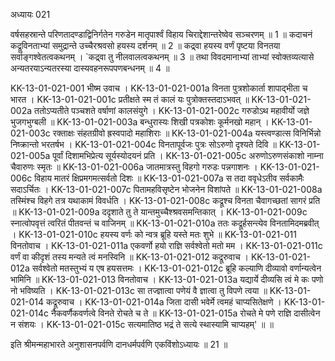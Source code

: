 अध्यायः 021

वर्षसहस्रान्ते परिणतादण्डाद्विनिर्गतेन गरुडेन मातृपार्श्वं विहाय चिराद्देशान्तरेष्वेव सञ्चरणम् ॥ 1 ॥ कदाचनं कद्रूविनताभ्यां समुद्रान्ते उच्चैरश्रवसो हयस्य दर्शनम् ॥ 2 ॥ कद्र्वा हयस्य वर्णं पृष्टया विनतया सर्वाङ्गश्वेतत्वकथनम् । `कद्र्वा तु नीलवालत्वकथनम् ॥ 3 ॥ तथा विवदमानाभ्यां ताभ्यां स्वोक्तव्यत्यासे अन्यतरयाऽन्यतरस्या दास्यवहनरूपपणबन्धनम् ॥ 4 ॥

KK-13-01-021-001	भीष्म उवाच ।
KK-13-01-021-001a	विनता पुत्रशोकार्ता शापाद्भीता च भारत ।
KK-13-01-021-001c	प्रतीक्षते स्म तं कालं यः पुत्रोक्तस्तदाऽभवत् ॥
KK-13-01-021-002a	ततोऽप्यतीते पञ्चशते वर्षाणां कालसंयुगे ।
KK-13-01-021-002c	गरुडोऽथ महावीर्यो जज्ञे भुजगभुग्बली ॥
KK-13-01-021-003a	बन्धुरास्यः शिखी पत्रकोशः कूर्मनखो महान् ।
KK-13-01-021-003c	रक्ताक्षः संहतग्रीवो ह्रस्वपादो महाशिराः ॥
KK-13-01-021-004a	यस्त्वण्डात्स विनिर्भिन्नो निष्क्रान्तो भरतर्षभ ।
KK-13-01-021-004c	विनतापूर्वजः पुत्रः सोऽरुणो दृश्यते दिवि ॥
KK-13-01-021-005a	पूर्वां दिशामभिप्रेत्य सूर्यस्योदयनं प्रति ।
KK-13-01-021-005c	अरुणोऽरुणसंकाशो नाम्ना चैवारुणः स्मृतः ॥
KK-13-01-021-006a	जातमात्रस्तु विहगो गरुडः पन्नगाशनः ।
KK-13-01-021-006c	विहाय मातरं क्षिप्रमगमत्सर्वतो दिशः ॥
KK-13-01-021-007a	स तदा ववृधेऽतीव सर्वकामैः सदाऽर्चितः ।
KK-13-01-021-007c	पितामहविसृष्टेन भोजनेन विशांपते ॥
KK-13-01-021-008a	तस्मिंश्च विहगे तत्र यथाकामं विवर्धति ।
KK-13-01-021-008c	कद्रूश्च विनता चैवागच्छतां सागरं प्रति ॥
KK-13-01-021-009a	ददृशाते तु ते यान्तमुच्चैश्श्रवसमन्तिकात् ।
KK-13-01-021-009c	स्नात्वोपवृत्तं त्वरितं पीतवन्तं च वाजिनम् ॥
KK-13-01-021-010a	ततः कद्रूर्हसन्त्येव विनतामिदमब्रवीत् ।
KK-13-01-021-010c	हयस्य वर्णः को न्वत्र ब्रूहि यस्ते मतः शुभे ॥
KK-13-01-021-011	विनतोवाच ।
KK-13-01-021-011a	एकवर्णो हयो राज्ञि सर्वश्वेतो मतो मम ।
KK-13-01-021-011c	वर्णं वा कीदृशं तस्य मन्यते त्वं मनस्विनि ॥
KK-13-01-021-012	कद्रूरुवाच ।
KK-13-01-021-012a	सर्वश्वेतो मतस्तुभ्यं य एष हयसत्तमः ।
KK-13-01-021-012c	ब्रूहि कल्याणि दीव्यावो वर्णान्यत्वेन भामिनि ॥
KK-13-01-021-013	विनतोवाच ।
KK-13-01-021-013a	यद्यार्ये दीव्यसि त्वं मे कः पणो नो भविष्यति ।
KK-13-01-021-013c	सा तज्ज्ञात्वा पणेयं वै ज्ञात्वा तु विपणे त्वया ॥
KK-13-01-021-014	कद्रूरुवाच ।
KK-13-01-021-014a	जिता दासी भवेर्मे त्वमहं चाप्यसितेक्षणे ।
KK-13-01-021-014c	नैकवर्णैकवर्णत्वे विनते रोचते च ते ॥
KK-13-01-021-015a	रोचते मे पणे राज्ञि दासीत्वेन न संशयः ।
KK-13-01-021-015c	सत्यमातिष्ठ भद्रं ते सत्ये स्थास्यामि चाप्यहम्' ॥ ॥

इति श्रीमन्महाभारते अनुशासनपर्वणि दानधर्मपर्वणि एकविंशोऽध्यायः ॥ 21 ॥
